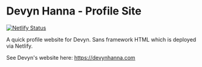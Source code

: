 # Devyn Hanna - Profile Site

[![Netlify Status](https://api.netlify.com/api/v1/badges/dce4d184-609d-4c65-a789-bdd234e0769b/deploy-status)](https://app.netlify.com/sites/devyn-m-hanna/deploys)

A quick profile website for Devyn. Sans framework HTML which is deployed via Netlify.

See Devyn's website here: https://devynhanna.com
